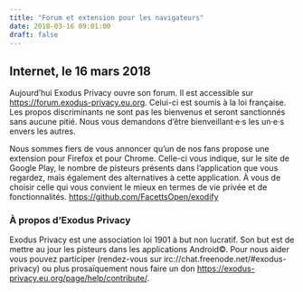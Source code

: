 ```yaml
---
title: "Forum et extension pour les navigateurs"
date: 2018-03-16 09:01:00
draft: false
---
```


## Internet, le 16 mars 2018
Aujourd’hui Exodus Privacy ouvre son forum. Il est accessible sur https://forum.exodus-privacy.eu.org. Celui-ci est soumis à la loi française.
Les propos discriminants ne sont pas les bienvenus et seront sanctionnés sans aucune pitié. Nous vous demandons d’être bienveillant·e·s les un·e·s envers les autres.

Nous sommes fiers de vous annoncer qu’un de nos fans propose une extension pour Firefox et pour Chrome. Celle-ci vous indique, sur le site de Google Play, le nombre de pisteurs présents dans l’application que vous regardez, mais également des alternatives à cette application. À vous de choisir celle qui vous convient le mieux en termes de vie privée et de fonctionnalités. https://github.com/FacettsOpen/exodify

### À propos d’Exodus Privacy
Exodus Privacy est une association loi 1901 à but non lucratif. Son but est de mettre au jour les pisteurs dans les applications Android©. Pour nous aider vous pouvez participer (rendez-vous sur irc://chat.freenode.net/#exodus-privacy) ou plus prosaïquement nous faire un don https://exodus-privacy.eu.org/page/help/contribute/.
